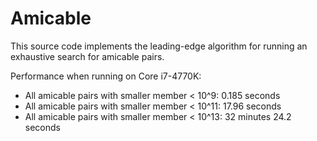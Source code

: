 # Amicable
This source code implements the leading-edge algorithm for running an exhaustive search for amicable pairs.

Performance when running on Core i7-4770K:

- All amicable pairs with smaller member < 10^9: 0.185 seconds
- All amicable pairs with smaller member < 10^11: 17.96 seconds
- All amicable pairs with smaller member < 10^13: 32 minutes 24.2 seconds
